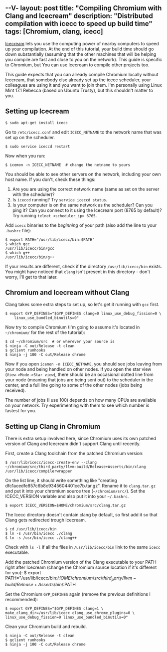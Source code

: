 --V-
layout: post
title: "Compiling Chromium with Clang and Icecream"
description: "Distributed compilation with icecc to speed up build time"
tags: [Chromium, clang, icecc]
---

[Icecream](https://github.com/icecc/icecream) lets you use the
computing power of nearby computers to speed up your compilation.  At
the end of this tutorial, your build time should go down substantially
(assuming that the other machines that will be helping you compile are
fast and close to you on the network). This guide is specific to
Chromium, but You can use Icecream to compile other projects too.

This guide expects that you can already compile Chromium locally
without Icecream, that somebody else already set up the icecc
scheduler, your colleagues are using it and you want to join them.
I'm personally using Linux Mint 17.1 Rebecca (based on Ubuntu Trusty),
but this shouldn't matter to you.

## Setting up Icecream

    $ sudo apt-get install icecc

Go to `/etc/icecc.conf` and edit `ICECC_NETNAME` to the network name
that was set up on the scheduler.

    $ sudo service iceccd restart

Now when you run:

    $ icemon -n ICECC_NETNAME  # change the netname to yours

You should be able to see other servers on the network, including your
own host name. If you don't, check these things:

1. Are you are using the correct network name (same as set on the
server with the scheduler)?
2. Is `iceccd` running? Try `service iceccd status`.
3. Is your computer is on the same network as the scheduler? Can you ping
it? Can you connect to it using the Icecream port (8765 by default)?
Try running `telnet <scheduler_ip> 6765`.

Add `icecc` binaries to the *beginning* of your path (also
add the line to your `.bashrc` file):

    $ export PATH="/usr/lib/icecc/bin:$PATH"
    $ which gcc
    /usr/lib/icecc/bin/gcc
    $ which g++
    /usr/lib/icecc/bin/g++

If your results are different, check if the directory `/usr/lib/icecc/bin`
exists. You might have noticed that `clang` isn't present in this
directory - don't worry, I'll get to that later.

## Chromium and Icecream without Clang

Clang takes some extra steps to set up, so let's get it running with
`gcc` first.

    $ export GYP_DEFINES="$GYP_DEFINES clang=0 linux_use_debug_fission=0 \
        linux_use_bundled_binutils=0"

Now try to compile Chromium (I'm going to assume it's located in
`~/chromium/` for the rest of the tutorial):

    $ cd ~/chromium/src  # or wherever your source is
    $ ninja -C out/Release -t clean
    $ gclient runhooks
    $ ninja -j 100 -C out/Release chrome

Now if you open `icemon -n ICECC_NETNAME`, you should see jobs leaving
from your node and being handled on other nodes. If you open the star
view (`View->Mode->Star view`), there should be an occasional dotted
line from your node (meaning that jobs are being sent out) to the
scheduler in the center, and a full line going to some of the other
nodes (jobs being received).

The number of jobs (I use 100) depends on how many CPUs are available
on your network. Try experimenting with them to see which number is
fastest for you.

## Setting up Clang in Chromium

There is extra setup involved here, since Chromium uses its own
patched version of Clang and Icecream didn't support Clang until
recently.

First, create a Clang toolchain from the patched Chromium version:

    $ /usr/lib/icecc/icecc-create-env --clang ~/chromium/src/third_party/llvm-build/Release+Asserts/bin/clang /usr/lib/icecc/compilerwrapper

On the list line, it should write something like "creating
dfc1acedfe857c6b8c9345604401ce7b.tar.gz". Rename it to `clang.tar.gz`
and put it into your chromium source tree (`~/chromium/src/`). Set the
ICECC_VERSION variable and also put it into your `~/.bashrc`.

    $ export ICECC_VERSION=$HOME/chromium/src/clang.tar.gz

The Icecc directory doesn't contain clang by default, so first add it
so that Clang gets redirected trough Icecream.

    $ cd /usr/lib/icecc/bin
    $ ln -s /usr/bin/icecc ./clang
    $ ln -s /usr/bin/icecc ./clang++

Check with `ls -l` if all the files in `/usr/lib/icecc/bin` link to
the same `icecc` executable.

Add the patched Chromium version of the Clang executable to your PATH
right after Icecream (change the Chromium source location if it's
different for you):
     $ export PATH="/usr/lib/icecc/bin:$HOME/chromium/src/third_party/llvm-build/Release+Asserts/bin/:$PATH


Set the Chromium `GYP_DEFINES` again (remove the previous definitions
I recommended):

    $ export GYP_DEFINES="$GYP_DEFINES clang=1 \
    make_clang_dir=/usr/lib/icecc clang_use_chrome_plugins=0 \
    linux_use_debug_fission=0 linux_use_bundled_binutils=0"

Clean your Chromium build and rebuild.

    $ ninja -C out/Release -t clean
    $ gclient runhooks
    $ ninja -j 100 -C out/Release chrome


